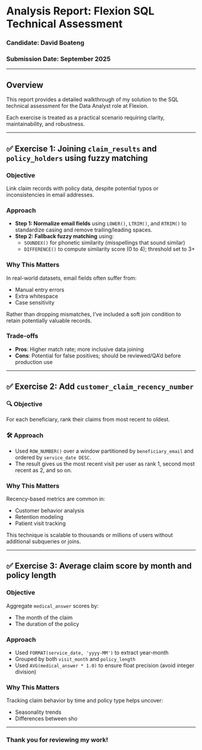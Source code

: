 #  Analysis Report: Flexion SQL Technical Assessment

### Candidate: David Boateng 
### Submission Date: September 2025  


---

##  Overview

This report provides a detailed walkthrough of my solution to the SQL technical assessment for the Data Analyst role at Flexion. 

Each exercise is treated as a practical scenario requiring clarity, maintainability, and robustness.

---

## ✅ Exercise 1: Joining `claim_results` and `policy_holders` using fuzzy matching

### Objective

Link claim records with policy data, despite potential typos or inconsistencies in email addresses.

###  Approach

- **Step 1: Normalize email fields** using `LOWER()`, `LTRIM()`, and `RTRIM()` to standardize casing and remove trailing/leading spaces.
- **Step 2: Fallback fuzzy matching** using:
  - `SOUNDEX()` for phonetic similarity (misspellings that sound similar)
  - `DIFFERENCE()` to compute similarity score (0 to 4); threshold set to 3+

###  Why This Matters

In real-world datasets, email fields often suffer from:
- Manual entry errors
- Extra whitespace
- Case sensitivity

Rather than dropping mismatches, I’ve included a soft join condition to retain potentially valuable records.

###  Trade-offs

- **Pros**: Higher match rate; more inclusive data joining
- **Cons**: Potential for false positives; should be reviewed/QA’d before production use

---

## ✅ Exercise 2: Add `customer_claim_recency_number`

### 🔍 Objective

For each beneficiary, rank their claims from most recent to oldest.

### 🛠️ Approach

- Used `ROW_NUMBER()` over a window partitioned by `beneficiary_email` and ordered by `service_date DESC`.
- The result gives us the most recent visit per user as rank 1, second most recent as 2, and so on.

### Why This Matters

Recency-based metrics are common in:
- Customer behavior analysis
- Retention modeling
- Patient visit tracking

This technique is scalable to thousands or millions of users without additional subqueries or joins.

---

## ✅ Exercise 3: Average claim score by month and policy length

### Objective

Aggregate `medical_answer` scores by:
- The month of the claim
- The duration of the policy

### Approach

- Used `FORMAT(service_date, 'yyyy-MM')` to extract year-month
- Grouped by both `visit_month` and `policy_length`
- Used `AVG(medical_answer * 1.0)` to ensure float precision (avoid integer division)

###  Why This Matters

Tracking claim behavior by time and policy type helps uncover:
- Seasonality trends
- Differences between sho

---

### Thank you for reviewing my work!

